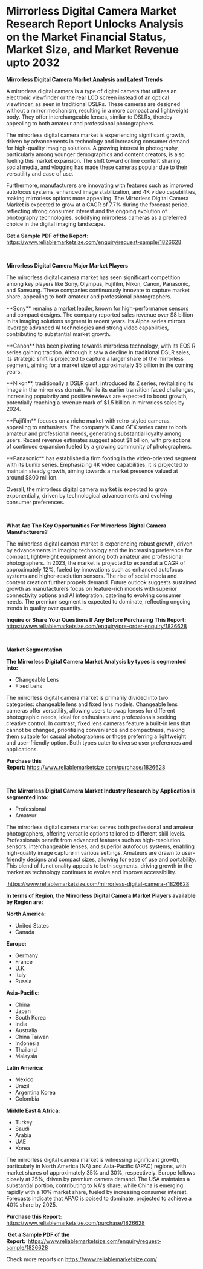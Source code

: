 <p><h1>Mirrorless Digital Camera Market Research Report Unlocks Analysis on the Market Financial Status, Market Size, and Market Revenue upto 2032</h1></p><p><strong>Mirrorless Digital Camera Market Analysis and Latest Trends</strong></p>
<p><p>A mirrorless digital camera is a type of digital camera that utilizes an electronic viewfinder or the rear LCD screen instead of an optical viewfinder, as seen in traditional DSLRs. These cameras are designed without a mirror mechanism, resulting in a more compact and lightweight body. They offer interchangeable lenses, similar to DSLRs, thereby appealing to both amateur and professional photographers.</p><p>The mirrorless digital camera market is experiencing significant growth, driven by advancements in technology and increasing consumer demand for high-quality imaging solutions. A growing interest in photography, particularly among younger demographics and content creators, is also fueling this market expansion. The shift toward online content sharing, social media, and vlogging has made these cameras popular due to their versatility and ease of use.</p><p>Furthermore, manufacturers are innovating with features such as improved autofocus systems, enhanced image stabilization, and 4K video capabilities, making mirrorless options more appealing. The Mirrorless Digital Camera Market is expected to grow at a CAGR of 7.7% during the forecast period, reflecting strong consumer interest and the ongoing evolution of photography technologies, solidifying mirrorless cameras as a preferred choice in the digital imaging landscape.</p></p>
<p><strong>Get a Sample PDF of the Report:&nbsp;</strong> <a href="https://www.reliablemarketsize.com/enquiry/request-sample/1826628?utm_campaign=1929&utm_medium=2&utm_source=Github&utm_content=ia&utm_term=10022025&utm_id=mirrorless-digital-camera">https://www.reliablemarketsize.com/enquiry/request-sample/1826628</a></p>
<p>&nbsp;</p>
<p><strong>Mirrorless Digital Camera Major Market Players</strong></p>
<p><p>The mirrorless digital camera market has seen significant competition among key players like Sony, Olympus, Fujifilm, Nikon, Canon, Panasonic, and Samsung. These companies continuously innovate to capture market share, appealing to both amateur and professional photographers.</p><p>**Sony** remains a market leader, known for high-performance sensors and compact designs. The company reported sales revenue over $8 billion in its imaging solutions segment in recent years. Its Alpha series mirrors leverage advanced AI technologies and strong video capabilities, contributing to substantial market growth.</p><p>**Canon** has been pivoting towards mirrorless technology, with its EOS R series gaining traction. Although it saw a decline in traditional DSLR sales, its strategic shift is projected to capture a larger share of the mirrorless segment, aiming for a market size of approximately $5 billion in the coming years.</p><p>**Nikon**, traditionally a DSLR giant, introduced its Z series, revitalizing its image in the mirrorless domain. While its earlier transition faced challenges, increasing popularity and positive reviews are expected to boost growth, potentially reaching a revenue mark of $1.5 billion in mirrorless sales by 2024.</p><p>**Fujifilm** focuses on a niche market with retro-styled cameras, appealing to enthusiasts. The company's X and GFX series cater to both amateur and professional needs, generating substantial loyalty among users. Recent revenue estimates suggest about $1 billion, with projections of continued expansion fueled by a growing community of photographers.</p><p>**Panasonic** has established a firm footing in the video-oriented segment with its Lumix series. Emphasizing 4K video capabilities, it is projected to maintain steady growth, aiming towards a market presence valued at around $800 million.</p><p>Overall, the mirrorless digital camera market is expected to grow exponentially, driven by technological advancements and evolving consumer preferences.</p></p>
<p>&nbsp;</p>
<p><strong>What Are The Key Opportunities For Mirrorless Digital Camera Manufacturers?</strong></p>
<p><p>The mirrorless digital camera market is experiencing robust growth, driven by advancements in imaging technology and the increasing preference for compact, lightweight equipment among both amateur and professional photographers. In 2023, the market is projected to expand at a CAGR of approximately 12%, fueled by innovations such as enhanced autofocus systems and higher-resolution sensors. The rise of social media and content creation further propels demand. Future outlook suggests sustained growth as manufacturers focus on feature-rich models with superior connectivity options and AI integration, catering to evolving consumer needs. The premium segment is expected to dominate, reflecting ongoing trends in quality over quantity.</p></p>
<p><strong>Inquire or Share Your Questions If Any Before Purchasing This Report:</strong> <a href="https://www.reliablemarketsize.com/enquiry/pre-order-enquiry/1826628?utm_campaign=1929&utm_medium=2&utm_source=Github&utm_content=ia&utm_term=10022025&utm_id=mirrorless-digital-camera">https://www.reliablemarketsize.com/enquiry/pre-order-enquiry/1826628</a></p>
<p>&nbsp;</p>
<p><strong>Market Segmentation</strong></p>
<p><strong>The Mirrorless Digital Camera Market Analysis by types is segmented into:</strong></p>
<p><ul><li>Changeable Lens</li><li>Fixed Lens</li></ul></p>
<p><p>The mirrorless digital camera market is primarily divided into two categories: changeable lens and fixed lens models. Changeable lens cameras offer versatility, allowing users to swap lenses for different photographic needs, ideal for enthusiasts and professionals seeking creative control. In contrast, fixed lens cameras feature a built-in lens that cannot be changed, prioritizing convenience and compactness, making them suitable for casual photographers or those preferring a lightweight and user-friendly option. Both types cater to diverse user preferences and applications.</p></p>
<p><strong>Purchase this Report:&nbsp;</strong><a href="https://www.reliablemarketsize.com/purchase/1826628?utm_campaign=1929&utm_medium=2&utm_source=Github&utm_content=ia&utm_term=10022025&utm_id=mirrorless-digital-camera">https://www.reliablemarketsize.com/purchase/1826628</a></p>
<p>&nbsp;</p>
<p><strong>The Mirrorless Digital Camera Market Industry Research by Application is segmented into:</strong></p>
<p><ul><li>Professional</li><li>Amateur</li></ul></p>
<p><p>The mirrorless digital camera market serves both professional and amateur photographers, offering versatile options tailored to different skill levels. Professionals benefit from advanced features such as high-resolution sensors, interchangeable lenses, and superior autofocus systems, enabling high-quality image capture in various settings. Amateurs are drawn to user-friendly designs and compact sizes, allowing for ease of use and portability. This blend of functionality appeals to both segments, driving growth in the market as technology continues to evolve and improve accessibility.</p></p>
<p><a href="https://www.reliablemarketsize.com/mirrorless-digital-camera-r1826628?utm_campaign=1929&utm_medium=2&utm_source=Github&utm_content=ia&utm_term=10022025&utm_id=mirrorless-digital-camera">&nbsp;https://www.reliablemarketsize.com/mirrorless-digital-camera-r1826628</a></p>
<p><strong>In terms of Region, the Mirrorless Digital Camera Market Players available by Region are:</strong></p>
<p>
    <p> <strong> North America: </strong>
        <ul>
            <li>United States</li>
            <li>Canada</li>
        </ul>
        </p> 
    <p> <strong> Europe: </strong>
        <ul>
            <li>Germany</li>
            <li>France</li>
            <li>U.K.</li>
            <li>Italy</li>
            <li>Russia</li>
        </ul>
        </p> 
    <p> <strong> Asia-Pacific: </strong>
        <ul>
            <li>China</li>
            <li>Japan</li>
            <li>South Korea</li>
            <li>India</li>
            <li>Australia</li>
            <li>China Taiwan</li>
            <li>Indonesia</li>
            <li>Thailand</li>
            <li>Malaysia</li>
        </ul>
        </p> 
    <p> <strong> Latin America: </strong>
        <ul>
            <li>Mexico</li>
            <li>Brazil</li>
            <li>Argentina Korea</li>
            <li>Colombia</li>
        </ul>
        </p> 
    <p> <strong> Middle East & Africa: </strong>
        <ul>
            <li>Turkey</li>
            <li>Saudi</li>
            <li>Arabia</li>
            <li>UAE</li>
            <li>Korea</li>
        </ul>
    </p>
    </p>
<p><p>The mirrorless digital camera market is witnessing significant growth, particularly in North America (NA) and Asia-Pacific (APAC) regions, with market shares of approximately 35% and 30%, respectively. Europe follows closely at 25%, driven by premium camera demand. The USA maintains a substantial portion, contributing to NA's share, while China is emerging rapidly with a 10% market share, fueled by increasing consumer interest. Forecasts indicate that APAC is poised to dominate, projected to achieve a 40% share by 2025.</p></p>
<p><strong>Purchase this Report: </strong><a href="https://www.reliablemarketsize.com/purchase/1826628?utm_campaign=1929&utm_medium=2&utm_source=Github&utm_content=ia&utm_term=10022025&utm_id=mirrorless-digital-camera">https://www.reliablemarketsize.com/purchase/1826628</a></p>
<p>&nbsp;<strong>Get a Sample PDF of the Report:&nbsp;&nbsp;</strong><a href="https://www.reliablemarketsize.com/enquiry/request-sample/1826628?utm_campaign=1929&utm_medium=2&utm_source=Github&utm_content=ia&utm_term=10022025&utm_id=mirrorless-digital-camera">https://www.reliablemarketsize.com/enquiry/request-sample/1826628</a></p>
<p><strong></strong></p>
<p>Check more reports on <a href="https://www.reliablemarketsize.com/?utm_campaign=1929&utm_medium=2&utm_source=Github&utm_content=ia&utm_term=10022025&utm_id=mirrorless-digital-camera">https://www.reliablemarketsize.com/</a></p>